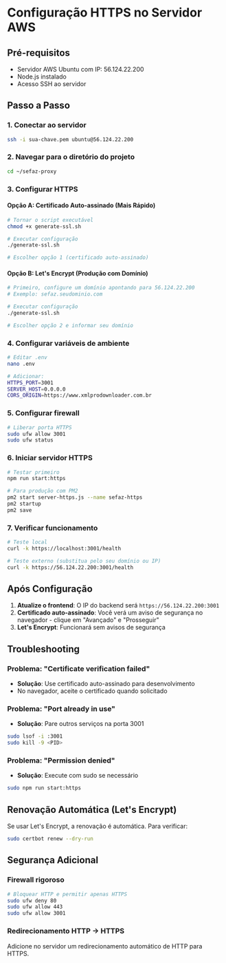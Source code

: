 
# Configuração HTTPS no Servidor AWS

## Pré-requisitos
- Servidor AWS Ubuntu com IP: 56.124.22.200
- Node.js instalado
- Acesso SSH ao servidor

## Passo a Passo

### 1. Conectar ao servidor
```bash
ssh -i sua-chave.pem ubuntu@56.124.22.200
```

### 2. Navegar para o diretório do projeto
```bash
cd ~/sefaz-proxy
```

### 3. Configurar HTTPS

#### Opção A: Certificado Auto-assinado (Mais Rápido)
```bash
# Tornar o script executável
chmod +x generate-ssl.sh

# Executar configuração
./generate-ssl.sh

# Escolher opção 1 (certificado auto-assinado)
```

#### Opção B: Let's Encrypt (Produção com Domínio)
```bash
# Primeiro, configure um domínio apontando para 56.124.22.200
# Exemplo: sefaz.seudominio.com

# Executar configuração
./generate-ssl.sh

# Escolher opção 2 e informar seu domínio
```

### 4. Configurar variáveis de ambiente
```bash
# Editar .env
nano .env

# Adicionar:
HTTPS_PORT=3001
SERVER_HOST=0.0.0.0
CORS_ORIGIN=https://www.xmlprodownloader.com.br
```

### 5. Configurar firewall
```bash
# Liberar porta HTTPS
sudo ufw allow 3001
sudo ufw status
```

### 6. Iniciar servidor HTTPS
```bash
# Testar primeiro
npm run start:https

# Para produção com PM2
pm2 start server-https.js --name sefaz-https
pm2 startup
pm2 save
```

### 7. Verificar funcionamento
```bash
# Teste local
curl -k https://localhost:3001/health

# Teste externo (substitua pelo seu domínio ou IP)
curl -k https://56.124.22.200:3001/health
```

## Após Configuração

1. **Atualize o frontend**: O IP do backend será `https://56.124.22.200:3001`
2. **Certificado auto-assinado**: Você verá um aviso de segurança no navegador - clique em "Avançado" e "Prosseguir"
3. **Let's Encrypt**: Funcionará sem avisos de segurança

## Troubleshooting

### Problema: "Certificate verification failed"
- **Solução**: Use certificado auto-assinado para desenvolvimento
- No navegador, aceite o certificado quando solicitado

### Problema: "Port already in use"
- **Solução**: Pare outros serviços na porta 3001
```bash
sudo lsof -i :3001
sudo kill -9 <PID>
```

### Problema: "Permission denied"
- **Solução**: Execute com sudo se necessário
```bash
sudo npm run start:https
```

## Renovação Automática (Let's Encrypt)

Se usar Let's Encrypt, a renovação é automática. Para verificar:
```bash
sudo certbot renew --dry-run
```

## Segurança Adicional

### Firewall rigoroso
```bash
# Bloquear HTTP e permitir apenas HTTPS
sudo ufw deny 80
sudo ufw allow 443
sudo ufw allow 3001
```

### Redirecionamento HTTP -> HTTPS
Adicione no servidor um redirecionamento automático de HTTP para HTTPS.
